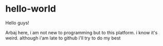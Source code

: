 # hello-world
Hello guys!

Arbaj here, i am not new to programming but to this platform. i know it's weird.
although i'am late to github i'll try to do my best
